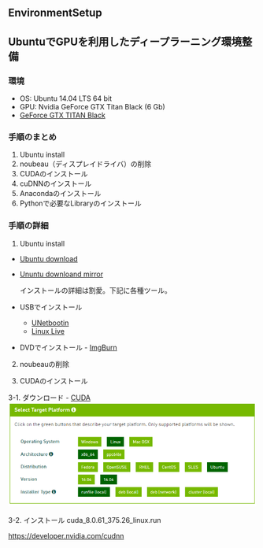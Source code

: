 ## EnvironmentSetup
## UbuntuでGPUを利用したディープラーニング環境整備
### 環境
 - OS: Ubuntu 14.04 LTS 64 bit
 - GPU: Nvidia GeForce GTX Titan Black (6 Gb)
 - [GeForce GTX TITAN Black](http://www.nvidia.co.jp/object/geforce-gtx-titan-black-jp.html)

### 手順のまとめ
1. Ubuntu install
2. noubeau（ディスプレイドライバ）の削除
3. CUDAのインストール
4. cuDNNのインストール
5. Anacondaのインストール
6. Pythonで必要なLibraryのインストール


### 手順の詳細
1. Ubuntu install
  - [Ubuntu download](http://releases.ubuntu.com/14.04/)
  - [Ununtu downloand mirror](https://mirror.umd.edu/ubuntu-iso/14.04/)

    インストールの詳細は割愛。下記に各種ツール。
  - USBでインストール
    - [UNetbootin](https://unetbootin.github.io/)
    - [Linux Live](https://www.linuxliveusb.com/)

   - DVDでインストール
    - [ImgBurn](http://www.imgburn.com/)
 

2. noubeauの削除
 



3. CUDAのインストール

  3-1. ダウンロード
    - [CUDA](https://developer.nvidia.com/cuda-downloads)
![ダウンロードするファイル](Select_Platform.png "ダウンロード")

 
  3-2. インストール
    cuda_8.0.61_375.26_linux.run

https://developer.nvidia.com/cudnn

